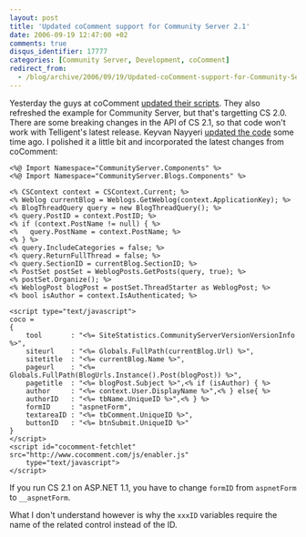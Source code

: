```yaml
---
layout: post
title: 'Updated coComment support for Community Server 2.1'
date: 2006-09-19 12:47:00 +02
comments: true
disqus_identifier: 17777
categories: [Community Server, Development, coComment]
redirect_from:
  - /blog/archive/2006/09/19/Updated-coComment-support-for-Community-Server-2.1.aspx
---
```


Yesterday the guys at coComment [updated their scripts](http://www.cocomment.com/teamblog/?p=117). They also refreshed the example for Community Server, but that's targetting CS 2.0. There are some breaking changes in the API of CS 2.1, so that code won't work with Telligent's latest release. Keyvan Nayyeri [updated the code](http://nayyeri.net/archive/2006/07/21/Adding-CoComment-support-to-Community-Server-2.1.aspx) some time ago. I polished it a little bit and incorporated the latest changes from coComment:

``` aspx-cs        
<%@ Import Namespace="CommunityServer.Components" %>
<%@ Import Namespace="CommunityServer.Blogs.Components" %>

<% CSContext context = CSContext.Current; %>
<% Weblog currentBlog = Weblogs.GetWeblog(context.ApplicationKey); %>
<% BlogThreadQuery query = new BlogThreadQuery(); %>
<% query.PostID = context.PostID; %>
<% if (context.PostName != null) { %>
<%   query.PostName = context.PostName; %>
<% } %>
<% query.IncludeCategories = false; %>
<% query.ReturnFullThread = false; %>
<% query.SectionID = currentBlog.SectionID; %>
<% PostSet postSet = WeblogPosts.GetPosts(query, true); %>
<% postSet.Organize(); %>
<% WeblogPost blogPost = postSet.ThreadStarter as WeblogPost; %>
<% bool isAuthor = context.IsAuthenticated; %>

<script type="text/javascript">
coco =
{
    tool       : "<%= SiteStatistics.CommunityServerVersionVersionInfo %>",
    siteurl    : "<%= Globals.FullPath(currentBlog.Url) %>",
    sitetitle  : "<%= currentBlog.Name %>",
    pageurl    : "<%= Globals.FullPath(BlogUrls.Instance().Post(blogPost)) %>",
    pagetitle  : "<%= blogPost.Subject %>",<% if (isAuthor) { %>
    author     : "<%= context.User.DisplayName %>",<% } else{ %>
    authorID   : "<%= tbName.UniqueID %>",<% } %>
    formID     : "aspnetForm",
    textareaID : "<%= tbComment.UniqueID %>",
    buttonID   : "<%= btnSubmit.UniqueID %>"
}
</script>
<script id="cocomment-fetchlet" src="http://www.cocomment.com/js/enabler.js"
    type="text/javascript">
</script>
```        

If you run CS 2.1 on ASP.NET 1.1, you have to change `formID` from `aspnetForm` to `__aspnetForm`.

What I don't understand however is why the `xxxID` variables require the name of the related control instead of the ID.
